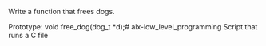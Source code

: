 Write a function that frees dogs.

Prototype: void free_dog(dog_t *d);# alx-low_level_programming
Script that runs a C file
